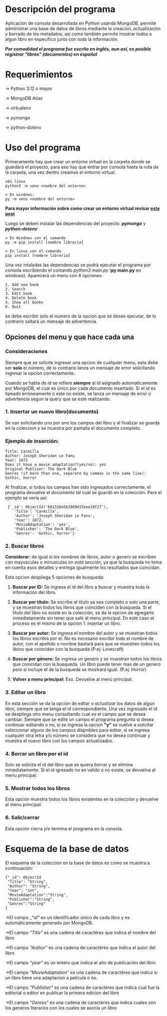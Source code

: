 # Descripción del programa

Aplicacion de consola desarrollada en Python usando MongoDB, permite administrar una base de datos de libros mediante la creacion,
actualización y borrado de los metadatos, asi como también permite mostrar todos o algun libro en específico junto con toda la información.

**_Por comodidad el programa fue escrito en inglés, aun así, es posible registrar "libros" (documentos) en español_**

# Requerimientos

-> Python 3.12 o mayor

-> MongoDB Atlas

-> virtualenv

-> pymongo

-> python-dotenv

# Uso del programa

Primeramente hay que crear un entorno virtual en la carpeta donde se guardará el proyecto, para eso hay que entrar por consola hasta la ruta de la carpeta, una vez dentro creamos el entorno virtual.

    >En linux
    python3 -m venv <nombre del entorno>

    > En windows:
    py -m venv <nombre del entorno>
**Para mayor información sobre como crear un entorno virtual revisar [este post](https://openwebinars.net/blog/entornos-de-desarrollo-virtuales-con-python3/)**
    

Luego se deben instalar las dependencias del proyecto: **_pymongo_** y **_python-dotenv_**

    > En Windows con el comando 
    py -m pip install [nombre libreria]

    > En linux con el comando 
    pip install [nombre libreria]

Una vez intaladas las dependencias se podrá ejecutar el programa por consola escribiendo el comando _python3 main.py_ (**py main.py** en windows). Aparecerá un menu con 6 opciones:

    1. Add new book
    2. Search
    3. Edit book
    4. Delete book
    5. Show all books
    6. Quit

se debe escribir solo el numero de la opcion que se desee ejecutar, de lo contrario saltará un mensaje de advertencia.

## Opciones del menu y que hace cada una
### Consideraciones

Siempre que se solicite ingresar una opcion de cualquier menu, esta debe ser **solo** el número, de lo contrario lanza un mensaje de error solicitando ingresar la opcion correctamente.

Cuando se habla de _id_ se refiere **siempre** al id asignado automaticamente por MongoDB, el cual es único por cada documento insertado. Si el id es tipeado erroneamente o este no existe, se lanza un mensaje de error o advertencia segun la query que se esté realizando.

### 1. Insertar un nuevo libro(documento)

Se van solicitando uno por uno los campos del libro y al finalizar se guarda en la coleccion y se muestra por pantalla el documento completo.

### Ejemplo de inserción:

    Title: Carmilla
    Author: Joseph Sheridan Le Fanu
    Year: 1872
    Does it have a movie adaptation?(yes/no): yes
    Original Publiser: The Dark Blue
    Genres (if more than one, separate by commas in the same line): Gothic, horror
Al finalizar, si todos los campos han sido ingresados correctamente, el programa devuelve el documento tal cual se guardó en la colección. Para el ejemplo se vería asi:

     {'_id': ObjectId('661318a5b3969d15eee28f27'),
        'Title': 'Carmilla',
        'Author': 'Joseph Sheridan Le Fanu',
        'Year': 1872,
        'MovieAdaptation': 'yes',
        'Publisher': 'The Dark Blue',
        'Genres': 'Gothic, horror'}
### 2. Buscar libros
**Considerar:** da igual si los nombres de libros, autor o genero se escriben con mayusculas o minusculas _en esta sección_, ya que la busqueda no toma en cuenta esos detalles y entrega igualmente los resultados que coincidan.

Esta opcion despliega 5 opciones de busqueda:

1. **Buscar por ID:** Se ingresa el id del libro a buscar y muestra toda la informacion del libro.

2. **Buscar por título:** Se escribe el titulo ya sea completo o solo una parte, y se muestran todos los libros que coinciden con la busqueda. Si el titulo del libro no existe en la colección, se da la opcion de agregarlo inmediatamente sin tener que salir al menu principal. En este caso el proceso es el mismo de la opcion 1: insertar un libro.
3. **Buscar por autor:** Se ingresa el nombre del autor y se muestran todos los libros escritos por el. No es necesario escribir todo el nombre de autor, con el apellido o nombre bastará para que se muestren todos los libros que coincidan con la busqueda.(P.ej: Lovecraft)
4. **Buscar por género:** Se ingresa un genero y se muestran todos los libros que coincidan con la busqueda. Un libro puede tener mas de un genero pero si incluye el de la busqueda se mostrará igual. (P.ej: Horror)
5. **Volver a menu principal:** Eso. Devuelve al menú principal.

### 3. Editar un libro

En esta sección se da la opción de editar o _actualizar_ los datos de algun libro, siempre que se tenga el id correspondiente.
Una vez ingresado el id se despliega otro menu consultando cual es el campo que se desea cambiar. Siempre que se edite un campo el programa pregunta si desea continuar editando o no, si se ingresa la opcion **"y"** se vuelve a solicitar seleccionar alguno de los campos dispnibles para editar, si se ingresa cualquier otra letra y/o número se considera que no desea continuar y muestra el nuevo libro con los campos actualizados.

### 4. Borrar un libro por el id

Solo se solicita el id del libro que se quiera borrar y se elimina inmediatamente. Si el id igresado no es valido o no existe, se devuelva al menu principal.

### 5. Mostrar todos los libros

Esta opción muestra todos los libros existentes en la colección y devuelve al menu principal.

### 6. Salir/cerrar

Esta opción cierra y/o termina el programa en la consola.

# Esquema de la base de datos

El esquema de la coleccion en la base de datos es como se muestra a continuación:

    {"_id": ObjectId
     "Title": "String",
     "Author": "String",
     "Year": "int",
     "MovieAdaptation":"String",
     "Publisher":"String",
     "Genres":"String"    
    }

→El campo _"_id"_ es un identificador único de cada libro y es automáticamente generado por MongoDB.

→El campo _"Title"_ es una cadena de caractéres que indica el nombre del libro

→El campo _"Author"_ es una cadena de caractéres que indica el autor del libro

→El campo _"year"_ es un entero que indica el año de publicación del libro

→El campo _"MovieAdaptation"_ es una cadena de caractéres que indica si un libro tiene una adaptacion a película o no.

→El campo _"Publisher"_ es una cadena de caractéres que indica cual fue la editorial o editor en publicar la primera edicion del libro

→El campo _"Genres"_ es una cadena de caractéres que indica cuales son los generos literarios con los cuales se asocia un libro





